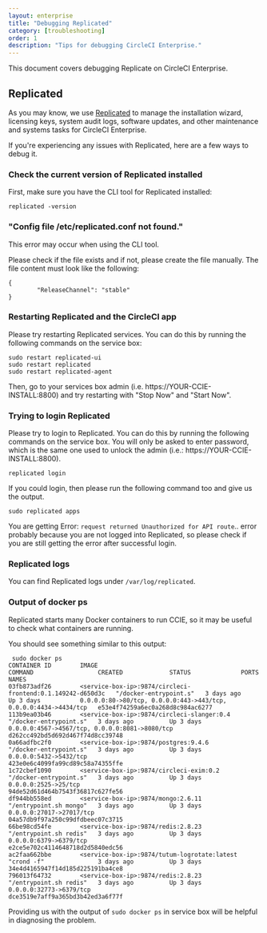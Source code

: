 ```yaml
---
layout: enterprise
title: "Debugging Replicated"
category: [troubleshooting]
order: 1
description: "Tips for debugging CircleCI Enterprise."
---
```


This document covers debugging Replicate on CircleCI Enterprise.

## Replicated

As you may know, we use [Replicated](https://www.replicated.com/) to manage the installation wizard, licensing keys, system audit logs, software updates, and other maintenance and systems tasks for CircleCI Enterprise.

If you're experiencing any issues with Replicated, here are a few ways to debug it.

### Check the current version of Replicated installed

First, make sure you have the CLI tool for Replicated installed:

```
replicated -version
```

### "Config file /etc/replicated.conf not found."

This error may occur when using the CLI tool.

Please check if the file exists and if not, please create the file manually. The file content must look like the following:

```
{
        "ReleaseChannel": "stable"
}
```

### Restarting Replicated and the CircleCI app

Please try restarting Replicated services. You can do this by running the following commands on the service box:

```
sudo restart replicated-ui
sudo restart replicated
sudo restart replicated-agent
```

Then, go to your services box admin (i.e. https://YOUR-CCIE-INSTALL:8800) and try restarting with "Stop Now" and "Start Now".

### Trying to login Replicated

Please try to login to Replicated. You can do this by running the following commands on the service box. You will only be asked to enter password, which is the same one used to unlock the admin (i.e.: https://YOUR-CCIE-INSTALL:8800).

```
replicated login
```

If you could login, then please run the following command too and give us the output.

```
sudo replicated apps
```

You are getting Error: `request returned Unauthorized for API route`.. error probably because you are not logged into Replicated, so please check if you are still getting the error after successful login.

### Replicated logs

You can find Replicated logs under `/var/log/replicated`.

### Output of docker ps

Replicated starts many Docker containers to run CCIE, so it may be useful to check what containers are running.

You should see something similar to this output:

```
 sudo docker ps
CONTAINER ID        IMAGE                                                    COMMAND                  CREATED             STATUS              PORTS                                                              NAMES
03fb873adf26        <service-box-ip>:9874/circleci-frontend:0.1.149242-d650d3c   "/docker-entrypoint.s"   3 days ago          Up 3 days           0.0.0.0:80->80/tcp, 0.0.0.0:443->443/tcp, 0.0.0.0:4434->4434/tcp   e53e4f74259a6ec0a268d8c984ac6277
113b9ea03b46        <service-box-ip>:9874/circleci-slanger:0.4                   "/docker-entrypoint.s"   3 days ago          Up 3 days           0.0.0.0:4567->4567/tcp, 0.0.0.0:8081->8080/tcp                     d262cc492bd5d692d467f74d8cc39748
0a66adfbc2f0        <service-box-ip>:9874/postgres:9.4.6                         "/docker-entrypoint.s"   3 days ago          Up 3 days           0.0.0.0:5432->5432/tcp                                             423e0e6c4099fa99cd89c58a74355ffe
1c72cbef1090        <service-box-ip>:9874/circleci-exim:0.2                      "/docker-entrypoint.s"   3 days ago          Up 3 days           0.0.0.0:2525->25/tcp                                               94de52d61d464b7543f36817c627fe56
df944bb558ed        <service-box-ip>:9874/mongo:2.6.11                           "/entrypoint.sh mongo"   3 days ago          Up 3 days           0.0.0.0:27017->27017/tcp                                           04a57db9f97a250c99dfdbeec07c3715
66be98cd54fe        <service-box-ip>:9874/redis:2.8.23                           "/entrypoint.sh redis"   3 days ago          Up 3 days           0.0.0.0:6379->6379/tcp                                             e2ce5e702c4114648718d2d5840edc56
ac2faa662bbe        <service-box-ip>:9874/tutum-logrotate:latest                 "crond -f"               3 days ago          Up 3 days                                                                              34e4d4165947f14d185d225191ba4ce8
796013f64732        <service-box-ip>:9874/redis:2.8.23                           "/entrypoint.sh redis"   3 days ago          Up 3 days           0.0.0.0:32773->6379/tcp                                            dce3519e7aff9a365bd3b42ed3a6f77f
```

Providing us with the output of `sudo docker ps` in service box will be helpful in diagnosing the problem.
